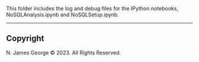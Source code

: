 This folder includes the log and debug files for the IPython notebooks, NoSQLAnalysis.ipynb and NoSQLSetup.ipynb.

----

## Copyright

N. James George © 2023. All Rights Reserved.

